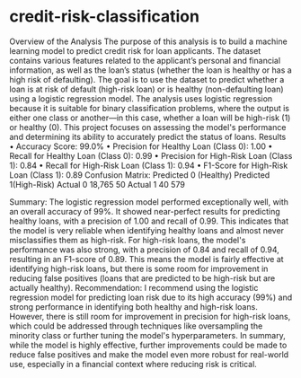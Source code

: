 # credit-risk-classification
Overview of the Analysis
The purpose of this analysis is to build a machine learning model to predict credit risk for loan applicants. The dataset contains various features related to the applicant’s personal and financial information, as well as the loan’s status (whether the loan is healthy or has a high risk of defaulting). The goal is to use the dataset to predict whether a loan is at risk of default (high-risk loan) or is healthy (non-defaulting loan) using a logistic regression model.
The analysis uses logistic regression because it is suitable for binary classification problems, where the output is either one class or another—in this case, whether a loan will be high-risk (1) or healthy (0). This project focuses on assessing the model's performance and determining its ability to accurately predict the status of loans.
Results
•	Accuracy Score: 99.0%
•	Precision for Healthy Loan (Class 0): 1.00
•	Recall for Healthy Loan (Class 0): 0.99
•	Precision for High-Risk Loan (Class 1): 0.84
•	Recall for High-Risk Loan (Class 1): 0.94
•	F1-Score for High-Risk Loan (Class 1): 0.89
Confusion Matrix:
	         Predicted 0 (Healthy)	          Predicted 1(High-Risk)
Actual 0      	18,765	                         50
Actual 1    	  40	                             579

Summary:
The logistic regression model performed exceptionally well, with an overall accuracy of 99%. It showed near-perfect results for predicting healthy loans, with a precision of 1.00 
and recall of 0.99. This indicates that the model is very reliable when identifying healthy loans and almost never misclassifies them as high-risk.
For high-risk loans, the model's performance was also strong, with a precision of 0.84 and recall of 0.94, resulting in an F1-score of 0.89. This means the model is fairly effective at identifying high-risk loans, but there is some room for improvement in reducing false positives (loans that are predicted to be high-risk but are actually healthy).
Recommendation:
I recommend using the logistic regression model for predicting loan risk due to its high accuracy (99%) and strong performance in identifying both healthy and high-risk loans. However, there is still room for improvement in precision for high-risk loans, which could be addressed through techniques like oversampling the minority class or further tuning the model's hyperparameters.
In summary, while the model is highly effective, further improvements could be made to reduce false positives and make the model even more robust for real-world use, especially in a financial context where reducing risk is critical.
